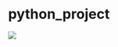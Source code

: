 # python_project
<a href="https://thelight0804.notion.site/Python-Project-8b62c4996c7949fdb76744557e083546" target="Notion"><img src="https://img.shields.io/badge/Notion-000000?style=flat-square&logo=Notion&logoColor=white"/></a>
